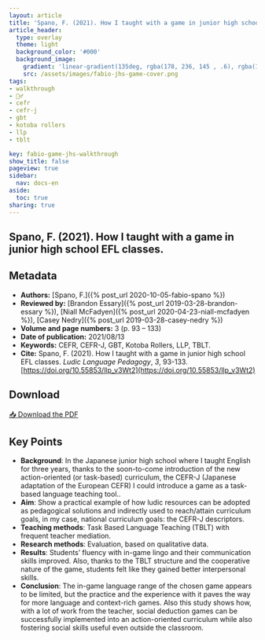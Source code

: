 ```yaml
---
layout: article
title: 'Spano, F. (2021). How I taught with a game in junior high school EFL classes'
article_header:
  type: overlay
  theme: light
  background_color: '#000'
  background_image:
    gradient: 'linear-gradient(135deg, rgba(178, 236, 145 , .6), rgba(147, 81, 182, .6))'
    src: /assets/images/fabio-jhs-game-cover.png
tags:
- walkthrough
- 🚶‍♂️
- cefr
- cefr-j
- gbt
- kotoba rollers
- llp
- tblt

key: fabio-game-jhs-walkthrough
show_title: false
pageview: true
sidebar:
  nav: docs-en
aside:
  toc: true
sharing: true
---
```


<head>
<meta name="citation_title" content="How I taught with a game in junior high school EFL classes">
<meta name="citation_author" content="Spano, Fabio">
<meta name="citation_publication_date" content="2021/08/13">
<meta name="citation_journal_title" content="Ludic Language Pedagogy">
<meta name="citation_volume" content="3">
<meta name="citation_firstpage" content="93">
<meta name="citation_lastpage" content="133">
<meta name="citation_pdf_url" content="https://llpjournal.org/assets/publication-pdfs/Spano-how-i-taught-with-a-game-in-junior-high-school-EFL-classes.pdf">
</head>


## Spano, F. (2021). How I taught with a game in junior high school EFL classes.

<!--more-->

## Metadata

- **Authors:** [Spano, F.]({% post_url 2020-10-05-fabio-spano %})
- **Reviewed by:** [Brandon Essary]({% post_url 2019-03-28-brandon-essary %}), [Niall McFadyen]({% post_url 2020-04-23-niall-mcfadyen %}), [Casey Nedry]({% post_url 2019-03-28-casey-nedry %})
- **Volume and page numbers:** 3 (p. 93 – 133)
- **Date of publication:** 2021/08/13
- **Keywords:** CEFR, CEFR-J, GBT, Kotoba Rollers, LLP, TBLT.
- **Cite:** Spano, F. (2021). How I taught with a game in junior high school EFL classes. *Ludic Language Pedagogy*, *3*, 93-133.[https://doi.org/10.55853/llp_v3Wt2](https://doi.org/10.55853/llp_v3Wt2)

## Download

<a class="button button--action button--rounded button--lg" href="/assets/publication-pdfs/Spano-how-i-taught-with-a-game-in-junior-high-school-EFL-classes.pdf"><i class="fas fa-file-download"></i> 📥 Download the PDF </a>

## Key Points

- **Background**: In the Japanese junior high school where I taught English for three years, thanks to the soon-to-come introduction of the new action-oriented (or task-based) curriculum, the CEFR-J (Japanese adaptation of the European CEFR) I could introduce a game as a task-based language teaching tool..
- **Aim**: Show a practical example of how ludic resources can be adopted as pedagogical solutions and indirectly used to reach/attain curriculum goals, in my case, national curriculum goals: the CEFR-J descriptors.
- **Teaching methods**: Task Based Language Teaching (TBLT) with frequent teacher mediation.
- **Research methods**: Evaluation, based on qualitative data.
- **Results**: Students’ fluency with in-game lingo and their communication skills improved. Also, thanks to the TBLT structure and the cooperative nature of the game, students felt like they gained better interpersonal skills.
- **Conclusion**: The in-game language range of the chosen game appears to be limited, but the practice and the experience with it paves the way for more language and context-rich games. Also this study shows how, with a lot of work from the teacher, social deduction games can be successfully implemented into an action-oriented curriculum while also fostering social skills useful even outside the classroom.
